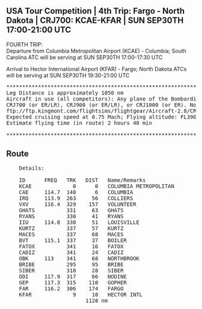 USA Tour Competition | 4th Trip: Fargo - North Dakota | CRJ700: KCAE-KFAR | SUN SEP30TH 17:00-21:00 UTC
--------------------------------------------------------------------------------------------------------

FOURTH TRIP:<br>
Departure from Columbia Metropolitan Airport (KCAE) - Columbia; South Carolina
ATC will be serving at SUN SEP30TH 17:00-17:30 UTC<br>

Arrival to Hector International Airport (KFAR) - Fargo; North Dakota
ATCs will be serving at SUN SEP30TH 19:30-21:00 UTC<br>

<pre>
************************************************************************************
Leg Distance is approximately 1050 nm
Aircraft in use (all competitors): Any plane of the Bombardier CRJ700 Family,
CRJ700 (or ER/LR), CRJ900 (or ER/LR), or CRJ1000 (or ER). Note nonetheless that CRJ1000-EuroLite maximum range is less than 1000 nm, therefore is not acceptable for this leg.
ftp://ftp.kingmont.com/flightsims/flightgear/Aircraft-2.8/CRJ700-family_1.1.0.zip
Expected cruising speed at 0.75 Mach; Flying altitude: FL390
Estimate flying time (in route) 2 hours 40 min

************************************************************************************
</pre>

Route
-----

<pre>
    Details:

    ID      FREQ   TRK   DIST   Name/Remarks
    KCAE             0      0   COLUMBIA METROPOLITAN
    CAE     114.7  148      6   COLUMBIA
    IRQ     113.9  263     56   COLLIERS
    VXV     116.4  329    157   VOLUNTEER
    GHATS          331     63   GHATS
    RYANS          330     41   RYANS
    IIU     114.8  330     51   LOUISVILLE
    KURTZ          337     57   KURTZ
    MACES          337     68   MACES
    BVT     115.1  337     37   BOILER
    FATOX          341     16   FATOX
    CADIZ          341     24   CADIZ
    OBK     113    341     68   NORTHBROOK
    BRIBE          295     95   BRIBE
    SIBER          318     28   SIBER
    ODI     117.9  317     66   NODINE
    GEP     117.3  315    110   GOPHER
    FAR     116.2  306    174   FARGO
    KFAR             9     10   HECTOR INTL
                         1128 nm
</pre>

